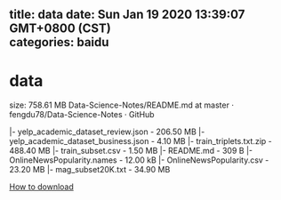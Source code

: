 
title: data
date: Sun Jan 19 2020 13:39:07 GMT+0800 (CST)    
categories: baidu
---

# data
size: 758.61 MB
 Data-Science-Notes/README.md at master · fengdu78/Data-Science-Notes · GitHub
 
|- yelp_academic_dataset_review.json - 206.50 MB
|- yelp_academic_dataset_business.json - 4.10 MB
|- train_triplets.txt.zip - 488.40 MB
|- train_subset.csv - 1.50 MB
|- README.md - 309 B
|- OnlineNewsPopularity.names - 12.00 kB
|- OnlineNewsPopularity.csv - 23.20 MB
|- mag_subset20K.txt - 34.90 MB

[How to download](https://bpcam.bemobtrk.com/go/2ceec3aa-1ca2-46d6-b9ff-aaa5c184517c?jno=1350)